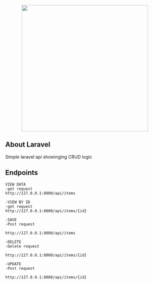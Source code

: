 <p align="center"><a href="https://laravel.com" target="_blank"><img src="https://raw.githubusercontent.com/laravel/art/master/logo-lockup/5%20SVG/2%20CMYK/1%20Full%20Color/laravel-logolockup-cmyk-red.svg" width="400"></a></p>



## About Laravel

Simple laravel api showinging CRUD logic

## Endpoints
```
VIEW DATA
-get request
http://127.0.0.1:8000/api/items  

```
```
-VIEW BY ID
-get request
http://127.0.0.1:8000/api/items/{id}

```

```
-SAVE
-Post request

http://127.0.0.1:8000/api/items

```

```
-DELETE
-Delete request

http://127.0.0.1:8000/api/items/{id}

```

```
-UPDATE
-Post request

http://127.0.0.1:8000/api/items/{id}

```
